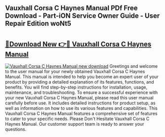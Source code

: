 ## Vauxhall Corsa C Haynes Manual PDf Free Download - Part-iON Service Owner Guide - User Repair Edition woNt5

# <h2><a href="http://cf18370.oget.top/?id=Vauxhall+Corsa+C+Haynes+Manual">🔗Download New 👉🔴 Vauxhall Corsa C Haynes Manual</a></h2>

[![Vauxhall Corsa C Haynes Manual new download](https://i.imgur.com/5g1atiW.png)](http://cf18370.oget.top/?id=Vauxhall+Corsa+C+Haynes+Manual)
Greetings and welcome to the user manual for your newly obtained Vauxhall Corsa C Haynes Manual. This manual is intended to help you become an expert user of your product by providing a detailed explanation of its features, functions, and benefits. You will find step-by-step instructions for installation, usage, maintenance, and troubleshooting. To ensure a successful experience with your new Vauxhall Corsa C Haynes Manual, please read this user manual carefully before use. It includes detailed instructions for product setup, as well as information on how to use its various features and capabilities. This Vauxhall Corsa C Haynes Manual features a comprehensive set of features to cater to your specific needs. Please Don't Hesitate Vauxhall Corsa C Haynes Manual. Our customer support team is ready to answer your questions.
